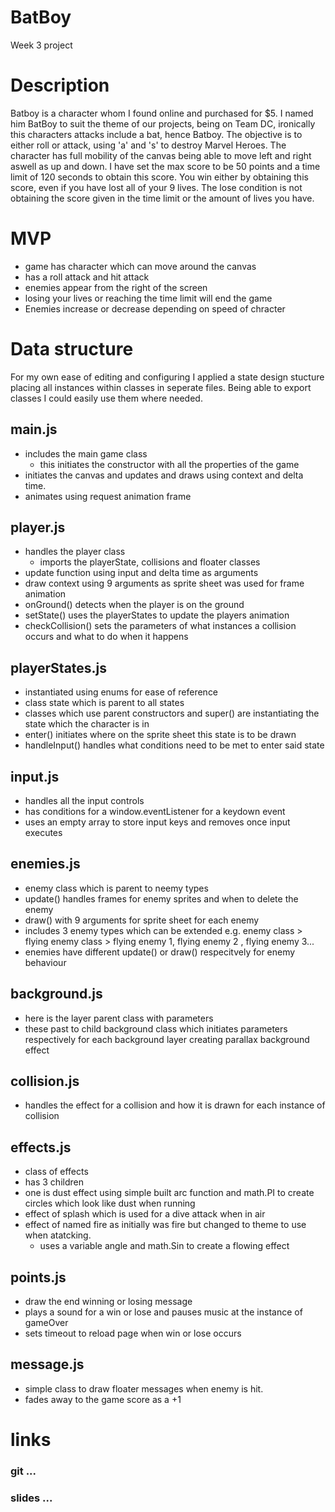 # BatBoy

Week 3 project

# Description

Batboy is a character whom I found online and purchased for $5. I named him BatBoy to suit the theme of our projects, being on Team DC, ironically this characters attacks include a bat, hence Batboy. The objective is to either roll or attack, using 'a' and 's' to destroy Marvel Heroes. The character has full mobility of the canvas being able to move left and right aswell as up and down. I have set the max score to be 50 points and a time limit of 120 seconds to obtain this score. You win either by obtaining this score, even if you have lost all of your 9 lives. The lose condition is not obtaining the score given in the time limit or the amount of lives you have. 

# MVP 
- game has character which can move around the canvas
- has a roll attack and hit attack
- enemies appear from the right of the screen
- losing your lives or reaching the time limit will end the game
- Enemies increase or decrease depending on speed of chracter

# Data structure
For my own ease of editing and configuring I applied a state design stucture placing all instances within classes in seperate files. Being able to export classes I could easily use them where needed.

## main.js
- includes the main game class
  - this initiates the constructor with all the properties of the game 
- initiates the canvas and updates and draws using context and delta time.
- animates using request animation frame 

## player.js
- handles the player class
  - imports the playerState, collisions and floater classes
- update function using input and delta time as arguments
- draw context using 9 arguments as sprite sheet was used for frame animation
- onGround() detects when the player is on the ground 
- setState() uses the playerStates to update the players animation
- checkCollision() sets the parameters of what instances a collision occurs and what to do when it happens

## playerStates.js
- instantiated using enums for ease of reference
- class state which is parent to all states
- classes which use parent constructors and super() are instantiating the state which the character is in
- enter() initiates where on the sprite sheet this state is to be drawn
- handleInput() handles what conditions need to be met to enter said state

## input.js
- handles all the input controls
- has conditions for a window.eventListener for a keydown event 
- uses an empty array to store input keys and removes once input executes

## enemies.js
- enemy class which is parent to neemy types
- update() handles frames for enemy sprites and when to delete the enemy
- draw() with 9 arguments for sprite sheet for each enemy
- includes 3 enemy types which can be extended e.g. enemy class > flying enemy class > flying enemy 1, flying enemy 2 , flying enemy 3...
- enemies have different update() or draw() respecitvely for enemy behaviour

## background.js
- here is the layer parent class with parameters
- these past to child background class which initiates parameters respectively for each background layer creating parallax background effect

## collision.js
- handles the effect for a collision and how it is drawn for each instance of collision

## effects.js
- class of effects
- has 3 children 
- one is dust effect using simple built arc function and math.PI to create circles which look like dust when running
- effect of splash which is used for a dive attack when in air
- effect of named fire as initially was fire but changed to theme to use when atatcking.
  - uses a variable angle and math.Sin to create a flowing effect

## points.js
- draw the end winning or losing message
- plays a sound for a win or lose and pauses music at the instance of gameOver
- sets timeout to reload page when win or lose occurs

## message.js
- simple class to draw floater messages when enemy is hit.
- fades away to the game score as a +1

# links
### git ...
### slides ...


